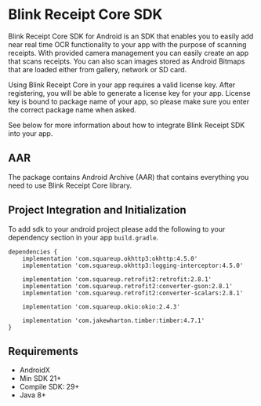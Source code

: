 # Blink Receipt Core SDK

Blink Receipt Core SDK for Android is an SDK that enables you to easily add near real time OCR functionality to your app with the purpose of scanning receipts. With provided camera management you can easily create an app that scans receipts. You can also scan images stored as Android Bitmaps that are loaded either from gallery, network or SD card.

Using Blink Receipt Core in your app requires a valid license key.  After registering, you will be able to generate a license key for your app. License key is bound to package name of your app, so please make sure you enter the correct package name when asked.

See below for more information about how to integrate Blink Receipt SDK into your app.

## AAR
The package contains Android Archive (AAR) that contains everything you need to use Blink Receipt Core library.

## <a name=intro></a> Project Integration and Initialization
To add sdk to your android project please add the following to your dependency section in your app `build.gradle`.

```
dependencies {
    implementation 'com.squareup.okhttp3:okhttp:4.5.0'
    implementation 'com.squareup.okhttp3:logging-interceptor:4.5.0'
    
    implementation 'com.squareup.retrofit2:retrofit:2.8.1'
    implementation 'com.squareup.retrofit2:converter-gson:2.8.1'
    implementation 'com.squareup.retrofit2:converter-scalars:2.8.1'
    
    implementation 'com.squareup.okio:okio:2.4.3'

    implementation 'com.jakewharton.timber:timber:4.7.1'
}
```

## <a name=requirements></a> Requirements
- AndroidX
- Min SDK 21+
- Compile SDK: 29+
- Java 8+